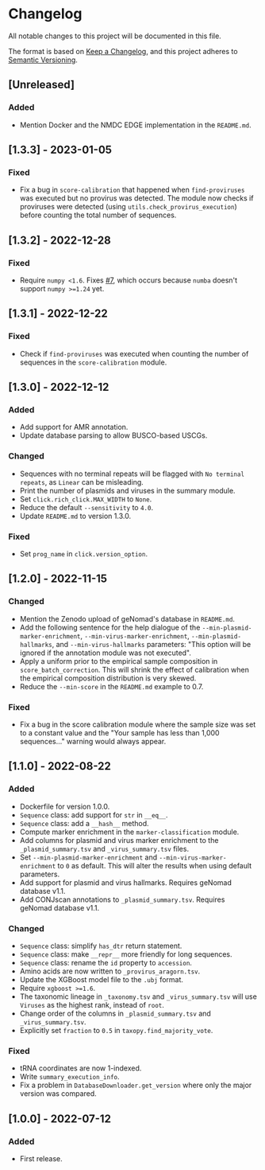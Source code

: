 # Changelog

All notable changes to this project will be documented in this file.

The format is based on [Keep a Changelog](https://keepachangelog.com/en/1.0.0/),
and this project adheres to [Semantic Versioning](https://semver.org/spec/v2.0.0.html).

## [Unreleased]
### Added
- Mention Docker and the NMDC EDGE implementation in the `README.md`.

## [1.3.3] - 2023-01-05
### Fixed
- Fix a bug in `score-calibration` that happened when `find-proviruses` was executed but no provirus was detected. The module now checks if proviruses were detected (using `utils.check_provirus_execution`) before counting the total number of sequences.

## [1.3.2] - 2022-12-28
### Fixed
- Require `numpy <1.6`. Fixes [#7](https://github.com/apcamargo/genomad/issues/7), which occurs because `numba` doesn't support `numpy >=1.24` yet.

## [1.3.1] - 2022-12-22
### Fixed
- Check if `find-proviruses` was executed when counting the number of sequences in the `score-calibration` module.

## [1.3.0] - 2022-12-12
### Added
- Add support for AMR annotation.
- Update database parsing to allow BUSCO-based USCGs.

### Changed
- Sequences with no terminal repeats will be flagged with `No terminal repeats`, as `Linear` can be misleading.
- Print the number of plasmids and viruses in the summary module.
- Set `click.rich_click.MAX_WIDTH` to `None`.
- Reduce the default `--sensitivity` to `4.0`.
- Update `README.md` to version 1.3.0.

### Fixed
- Set `prog_name` in `click.version_option`.

## [1.2.0] - 2022-11-15
### Changed
- Mention the Zenodo upload of geNomad's database in `README.md`.
- Add the following sentence for the help dialogue of the `--min-plasmid-marker-enrichment`, `--min-virus-marker-enrichment`, `--min-plasmid-hallmarks`, and `--min-virus-hallmarks` parameters: "This option will be ignored if the annotation module was not executed".
- Apply a uniform prior to the empirical sample composition in `score_batch_correction`. This will shrink the effect of calibration when the empirical composition distribution is very skewed.
- Reduce the `--min-score` in the `README.md` example to 0.7.

### Fixed
- Fix a bug in the score calibration module where the sample size was set to a constant value and the "Your sample has less than 1,000 sequences…" warning would always appear.

## [1.1.0] - 2022-08-22
### Added
- Dockerfile for version 1.0.0.
- `Sequence` class: add support for `str` in `__eq__`.
- `Sequence` class: add a `__hash__` method.
- Compute marker enrichment in the `marker-classification` module.
- Add columns for plasmid and virus marker enrichment to the `_plasmid_summary.tsv` and `_virus_summary.tsv` files.
- Set `--min-plasmid-marker-enrichment` and `--min-virus-marker-enrichment` to `0` as default. This will alter the results when using default parameters.
- Add support for plasmid and virus hallmarks. Requires geNomad database v1.1.
- Add CONJscan annotations to `_plasmid_summary.tsv`. Requires geNomad database v1.1.

### Changed
- `Sequence` class: simplify `has_dtr` return statement.
- `Sequence` class: make `__repr__` more friendly for long sequences.
- `Sequence` class: rename the `id` property to `accession`.
- Amino acids are now written to `_provirus_aragorn.tsv`.
- Update the XGBoost model file to the `.ubj` format.
- Require `xgboost >=1.6`.
- The taxonomic lineage in `_taxonomy.tsv` and `_virus_summary.tsv` will use `Viruses` as the highest rank, instead of `root`.
- Change order of the columns in `_plasmid_summary.tsv` and `_virus_summary.tsv`.
- Explicitly set `fraction` to `0.5` in `taxopy.find_majority_vote`.

### Fixed
- tRNA coordinates are now 1-indexed.
- Write `summary_execution_info`.
- Fix a problem in `DatabaseDownloader.get_version` where only the major version was compared.

## [1.0.0] - 2022-07-12
### Added
- First release.
